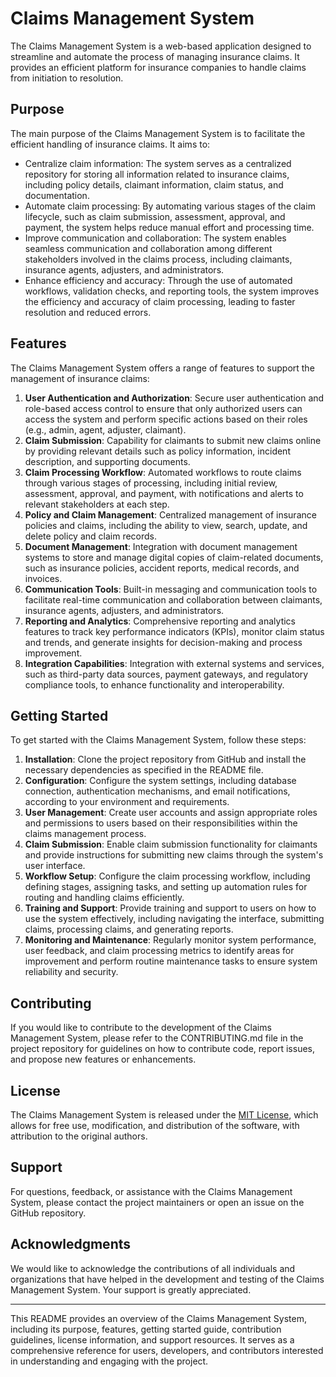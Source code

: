 # Claims Management System

The Claims Management System is a web-based application designed to streamline and automate the process of managing insurance claims. It provides an efficient platform for insurance companies to handle claims from initiation to resolution.

## Purpose
The main purpose of the Claims Management System is to facilitate the efficient handling of insurance claims. It aims to:

- Centralize claim information: The system serves as a centralized repository for storing all information related to insurance claims, including policy details, claimant information, claim status, and documentation.
- Automate claim processing: By automating various stages of the claim lifecycle, such as claim submission, assessment, approval, and payment, the system helps reduce manual effort and processing time.
- Improve communication and collaboration: The system enables seamless communication and collaboration among different stakeholders involved in the claims process, including claimants, insurance agents, adjusters, and administrators.
- Enhance efficiency and accuracy: Through the use of automated workflows, validation checks, and reporting tools, the system improves the efficiency and accuracy of claim processing, leading to faster resolution and reduced errors.

## Features
The Claims Management System offers a range of features to support the management of insurance claims:

1. **User Authentication and Authorization**: Secure user authentication and role-based access control to ensure that only authorized users can access the system and perform specific actions based on their roles (e.g., admin, agent, adjuster, claimant).
2. **Claim Submission**: Capability for claimants to submit new claims online by providing relevant details such as policy information, incident description, and supporting documents.
3. **Claim Processing Workflow**: Automated workflows to route claims through various stages of processing, including initial review, assessment, approval, and payment, with notifications and alerts to relevant stakeholders at each step.
4. **Policy and Claim Management**: Centralized management of insurance policies and claims, including the ability to view, search, update, and delete policy and claim records.
5. **Document Management**: Integration with document management systems to store and manage digital copies of claim-related documents, such as insurance policies, accident reports, medical records, and invoices.
6. **Communication Tools**: Built-in messaging and communication tools to facilitate real-time communication and collaboration between claimants, insurance agents, adjusters, and administrators.
7. **Reporting and Analytics**: Comprehensive reporting and analytics features to track key performance indicators (KPIs), monitor claim status and trends, and generate insights for decision-making and process improvement.
8. **Integration Capabilities**: Integration with external systems and services, such as third-party data sources, payment gateways, and regulatory compliance tools, to enhance functionality and interoperability.

## Getting Started
To get started with the Claims Management System, follow these steps:

1. **Installation**: Clone the project repository from GitHub and install the necessary dependencies as specified in the README file.
2. **Configuration**: Configure the system settings, including database connection, authentication mechanisms, and email notifications, according to your environment and requirements.
3. **User Management**: Create user accounts and assign appropriate roles and permissions to users based on their responsibilities within the claims management process.
4. **Claim Submission**: Enable claim submission functionality for claimants and provide instructions for submitting new claims through the system's user interface.
5. **Workflow Setup**: Configure the claim processing workflow, including defining stages, assigning tasks, and setting up automation rules for routing and handling claims efficiently.
6. **Training and Support**: Provide training and support to users on how to use the system effectively, including navigating the interface, submitting claims, processing claims, and generating reports.
7. **Monitoring and Maintenance**: Regularly monitor system performance, user feedback, and claim processing metrics to identify areas for improvement and perform routine maintenance tasks to ensure system reliability and security.

## Contributing
If you would like to contribute to the development of the Claims Management System, please refer to the CONTRIBUTING.md file in the project repository for guidelines on how to contribute code, report issues, and propose new features or enhancements.

## License
The Claims Management System is released under the [MIT License](LICENSE), which allows for free use, modification, and distribution of the software, with attribution to the original authors.

## Support
For questions, feedback, or assistance with the Claims Management System, please contact the project maintainers or open an issue on the GitHub repository.

## Acknowledgments
We would like to acknowledge the contributions of all individuals and organizations that have helped in the development and testing of the Claims Management System. Your support is greatly appreciated.

---
This README provides an overview of the Claims Management System, including its purpose, features, getting started guide, contribution guidelines, license information, and support resources. It serves as a comprehensive reference for users, developers, and contributors interested in understanding and engaging with the project.
